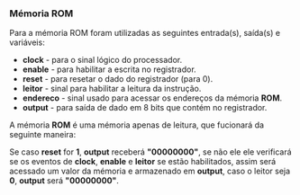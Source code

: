 ### Mémoria ROM

Para a mémoria ROM foram utilizadas as seguintes entrada(s), saída(s) e variáveis:

* **clock** - para o sinal lógico do processador.
* **enable** - para habilitar a escrita no registrador.
* **reset** - para resetar o dado do registrador (para 0).
* **leitor** - sinal para habilitar a leitura da instrução.
* **endereco** - sinal usado para acessar os endereços da mémoria **ROM**.
* **output** - para saída de dado em 8 bits que contém no registrador.

A mémoria **ROM** é uma mémoria apenas de leitura, que fucionará da seguinte maneira:

Se caso **reset** for **1**, **output** receberá **"00000000"**, se não ele ele verificará se os eventos de **clock**, **enable** e **leitor** se estão habilitados, assim será acessado um valor da mémoria e armazenado em **output**, caso o leitor seja **0**, **output** será **"00000000"**.

